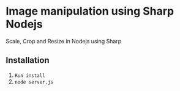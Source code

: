 # Image manipulation using Sharp Nodejs
Scale, Crop and Resize in Nodejs using Sharp


## Installation 
1. `Run install`
2. `node server.js`
